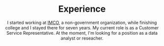 ---
# An instance of the Experience widget.
# Documentation: https://wowchemy.com/docs/page-builder/
widget: experience

# This file represents a page section.
headless: true

# Order that this section appears on the page.
weight: 80

title: Experience
subtitle: I started working at [IMCO](https://imco.org.mx/), a non-government organization, while finishing college and I stayed there for seven years. My current role is as a Customer Service Representative. At the moment, I'm looking for a position as a data analyst or reseacher.

# Date format for experience
#   Refer to https://wowchemy.com/docs/customization/#date-format
date_format: Jan 2006

# Experiences.
#   Add/remove as many `experience` items below as you like.
#   Required fields are `title`, `company`, and `date_start`.
#   Leave `date_end` empty if it's your current employer.
#   Begin multi-line descriptions with YAML's `|2-` multi-line prefix.
experience:
  - title: Customer Service Representative
    company: The 7th Circle
    location: Barcelona, Spain
    date_start: '2022-12-13'
    date_end: ''
    description: |2-

        * Communicate with customers over the phone to register them, sell services, process payments and manage appointments
        * Update database records of customers interactions, transactions and complaints

  - title: Online Data Analyst
    company: Telus International AI 
    location: Remote
    date_start: '2022-05-02'
    date_end: '2022-12-01'
    description: Analyze and provide feedback on text, web pages, images and other types of information for leading search engines.
  
  - title: Researcher
    company: Instituto Mexicano para la Competitividad A.C.
    location: Mexico City
    date_start: '2015-01-01'
    date_end: '2022-05-01'
    description: |2-
        Responsibilities included:
        
        * Led public policy analysis projects in topics such as higher education economic returns, school choice, and women in STEM
        * Analyzed data and created visualizations to answer research questions and turn insights into stories in reports, opinion articles, presentations and essays
        * Collected data from various sources and wrote scripts to transform it for use in relational databases
        * Managed development of a website and maintained two other web tools, coordinating the work of the developer, analyst and communications team
        * Wrote grant proposals, research reports and presentations and communication materials such as opinion articles and infographics
        * Presented research findings to donors, clients, media and other stakeholders
        * Used Google Analytics to monitor site usage, track objectives and suggest improvements

  - title: Teacher Assistant
    company: Universidad Nacional Autónoma de México
    location: Mexico City, Mexico
    date_start: '2020-01-01'
    date_end: '2020-07-01'
    description: Assisted with teaching duties and grading in ‘Applied statistics in the social sciences II” course.

design:
  columns: '2'
---
